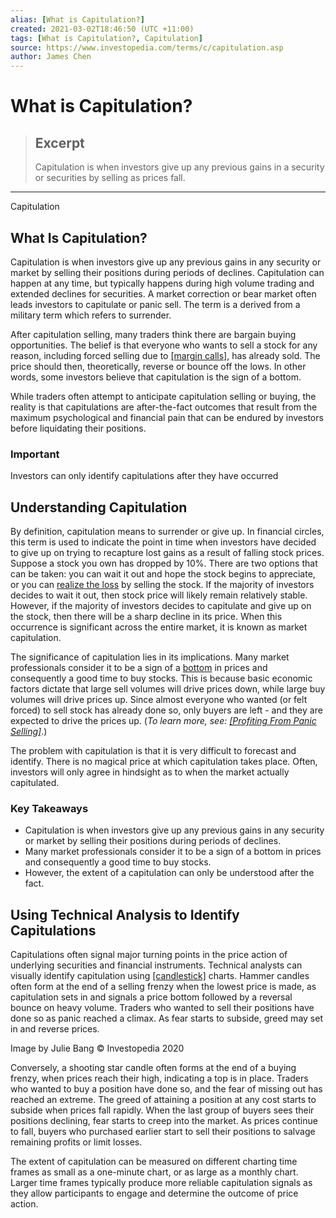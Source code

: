 ```yaml
---
alias: [What is Capitulation?]
created: 2021-03-02T18:46:50 (UTC +11:00)
tags: [What is Capitulation?, Capitulation]
source: https://www.investopedia.com/terms/c/capitulation.asp
author: James Chen
---
```


# What is Capitulation?

> ## Excerpt
> Capitulation is when investors give up any previous gains in a security or securities by selling as prices fall.

---

Capitulation
## What Is Capitulation?

Capitulation is when investors give up any previous gains in any security or market by selling their positions during periods of declines. Capitulation can happen at any time, but typically happens during high volume trading and extended declines for securities. A market correction or bear market often leads investors to capitulate or panic sell. The term is a derived from a military term which refers to surrender.

After capitulation selling, many traders think there are bargain buying opportunities. The belief is that everyone who wants to sell a stock for any reason, including forced selling due to [[margin calls]](https://www.investopedia.com/terms/m/margincall.asp), has already sold. The price should then, theoretically, reverse or bounce off the lows. In other words, some investors believe that capitulation is the sign of a bottom.

While traders often attempt to anticipate capitulation selling or buying, the reality is that capitulations are after-the-fact outcomes that result from the maximum psychological and financial pain that can be endured by investors before liquidating their positions.

### Important

Investors can only identify capitulations after they have occurred

## Understanding Capitulation

By definition, capitulation means to surrender or give up. In financial circles, this term is used to indicate the point in time when investors have decided to give up on trying to recapture lost gains as a result of falling stock prices. Suppose a stock you own has dropped by 10%. There are two options that can be taken: you can wait it out and hope the stock begins to appreciate, or you can [realize the loss](https://www.investopedia.com/terms/r/realizedloss.asp) by selling the stock. If the majority of investors decides to wait it out, then stock price will likely remain relatively stable. However, if the majority of investors decides to capitulate and give up on the stock, then there will be a sharp decline in its price. When this occurrence is significant across the entire market, it is known as market capitulation.

The significance of capitulation lies in its implications. Many market professionals consider it to be a sign of a [bottom](https://www.investopedia.com/terms/b/bottom.asp) in prices and consequently a good time to buy stocks. This is because basic economic factors dictate that large sell volumes will drive prices down, while large buy volumes will drive prices up. Since almost everyone who wanted (or felt forced) to sell stock has already done so, only buyers are left - and they are expected to drive the prices up. (_To learn more, see: [[Profiting From Panic Selling]](https://www.investopedia.com/articles/trading/06/esm.asp)_.)

The problem with capitulation is that it is very difficult to forecast and identify. There is no magical price at which capitulation takes place. Often, investors will only agree in hindsight as to when the market actually capitulated.

### Key Takeaways

-   Capitulation is when investors give up any previous gains in any security or market by selling their positions during periods of declines.
-   Many market professionals consider it to be a sign of a bottom in prices and consequently a good time to buy stocks. 
-   However, the extent of a capitulation can only be understood after the fact.

## Using Technical Analysis to Identify Capitulations

Capitulations often signal major turning points in the price action of underlying securities and financial instruments. Technical analysts can visually identify capitulation using [[candlestick]](https://www.investopedia.com/terms/c/candlestick.asp) charts. Hammer candles often form at the end of a selling frenzy when the lowest price is made, as capitulation sets in and signals a price bottom followed by a reversal bounce on heavy volume. Traders who wanted to sell their positions have done so as panic reached a climax. As fear starts to subside, greed may set in and reverse prices.

Image by Julie Bang © Investopedia 2020

Conversely, a shooting star candle often forms at the end of a buying frenzy, when prices reach their high, indicating a top is in place. Traders who wanted to buy a position have done so, and the fear of missing out has reached an extreme. The greed of attaining a position at any cost starts to subside when prices fall rapidly. When the last group of buyers sees their positions declining, fear starts to creep into the market. As prices continue to fall, buyers who purchased earlier start to sell their positions to salvage remaining profits or limit losses.

The extent of capitulation can be measured on different charting time frames as small as a one-minute chart, or as large as a monthly chart. Larger time frames typically produce more reliable capitulation signals as they allow participants to engage and determine the outcome of price action.
